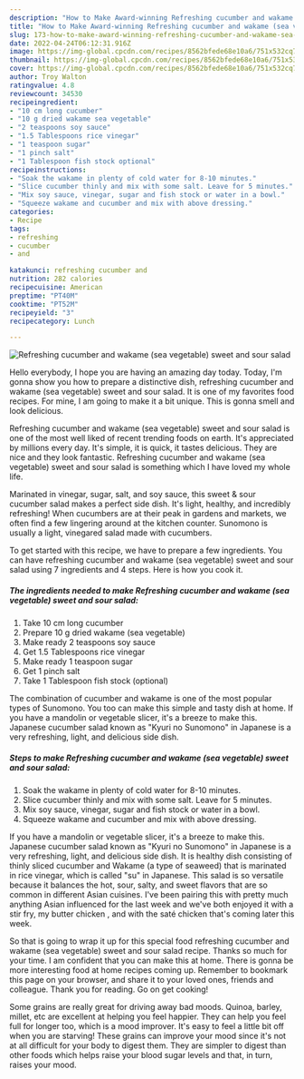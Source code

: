 ```yaml
---
description: "How to Make Award-winning Refreshing cucumber and wakame (sea vegetable) sweet and sour salad"
title: "How to Make Award-winning Refreshing cucumber and wakame (sea vegetable) sweet and sour salad"
slug: 173-how-to-make-award-winning-refreshing-cucumber-and-wakame-sea-vegetable-sweet-and-sour-salad
date: 2022-04-24T06:12:31.916Z
image: https://img-global.cpcdn.com/recipes/8562bfede68e10a6/751x532cq70/refreshing-cucumber-and-wakame-sea-vegetable-sweet-and-sour-salad-recipe-main-photo.jpg
thumbnail: https://img-global.cpcdn.com/recipes/8562bfede68e10a6/751x532cq70/refreshing-cucumber-and-wakame-sea-vegetable-sweet-and-sour-salad-recipe-main-photo.jpg
cover: https://img-global.cpcdn.com/recipes/8562bfede68e10a6/751x532cq70/refreshing-cucumber-and-wakame-sea-vegetable-sweet-and-sour-salad-recipe-main-photo.jpg
author: Troy Walton
ratingvalue: 4.8
reviewcount: 34530
recipeingredient:
- "10 cm long cucumber"
- "10 g dried wakame sea vegetable"
- "2 teaspoons soy sauce"
- "1.5 Tablespoons rice vinegar"
- "1 teaspoon sugar"
- "1 pinch salt"
- "1 Tablespoon fish stock optional"
recipeinstructions:
- "Soak the wakame in plenty of cold water for 8-10 minutes."
- "Slice cucumber thinly and mix with some salt. Leave for 5 minutes."
- "Mix soy sauce, vinegar, sugar and fish stock or water in a bowl."
- "Squeeze wakame and cucumber and mix with above dressing."
categories:
- Recipe
tags:
- refreshing
- cucumber
- and

katakunci: refreshing cucumber and 
nutrition: 282 calories
recipecuisine: American
preptime: "PT40M"
cooktime: "PT52M"
recipeyield: "3"
recipecategory: Lunch

---
```



![Refreshing cucumber and wakame (sea vegetable) sweet and sour salad](https://img-global.cpcdn.com/recipes/8562bfede68e10a6/751x532cq70/refreshing-cucumber-and-wakame-sea-vegetable-sweet-and-sour-salad-recipe-main-photo.jpg)

Hello everybody, I hope you are having an amazing day today. Today, I'm gonna show you how to prepare a distinctive dish, refreshing cucumber and wakame (sea vegetable) sweet and sour salad. It is one of my favorites food recipes. For mine, I am going to make it a bit unique. This is gonna smell and look delicious.

Refreshing cucumber and wakame (sea vegetable) sweet and sour salad is one of the most well liked of recent trending foods on earth. It's appreciated by millions every day. It's simple, it is quick, it tastes delicious. They are nice and they look fantastic. Refreshing cucumber and wakame (sea vegetable) sweet and sour salad is something which I have loved my whole life.

Marinated in vinegar, sugar, salt, and soy sauce, this sweet &amp; sour cucumber salad makes a perfect side dish. It&#39;s light, healthy, and incredibly refreshing! When cucumbers are at their peak in gardens and markets, we often find a few lingering around at the kitchen counter. Sunomono is usually a light, vinegared salad made with cucumbers.


To get started with this recipe, we have to prepare a few ingredients. You can have refreshing cucumber and wakame (sea vegetable) sweet and sour salad using 7 ingredients and 4 steps. Here is how you cook it.

<!--inarticleads1-->

##### The ingredients needed to make Refreshing cucumber and wakame (sea vegetable) sweet and sour salad:

1. Take 10 cm long cucumber
1. Prepare 10 g dried wakame (sea vegetable)
1. Make ready 2 teaspoons soy sauce
1. Get 1.5 Tablespoons rice vinegar
1. Make ready 1 teaspoon sugar
1. Get 1 pinch salt
1. Take 1 Tablespoon fish stock (optional)


The combination of cucumber and wakame is one of the most popular types of Sunomono. You too can make this simple and tasty dish at home. If you have a mandolin or vegetable slicer, it&#39;s a breeze to make this. Japanese cucumber salad known as &#34;Kyuri no Sunomono&#34; in Japanese is a very refreshing, light, and delicious side dish. 

<!--inarticleads2-->

##### Steps to make Refreshing cucumber and wakame (sea vegetable) sweet and sour salad:

1. Soak the wakame in plenty of cold water for 8-10 minutes.
1. Slice cucumber thinly and mix with some salt. Leave for 5 minutes.
1. Mix soy sauce, vinegar, sugar and fish stock or water in a bowl.
1. Squeeze wakame and cucumber and mix with above dressing.


If you have a mandolin or vegetable slicer, it&#39;s a breeze to make this. Japanese cucumber salad known as &#34;Kyuri no Sunomono&#34; in Japanese is a very refreshing, light, and delicious side dish. It is healthy dish consisting of thinly sliced cucumber and Wakame (a type of seaweed) that is marinated in rice vinegar, which is called &#34;su&#34; in Japanese. This salad is so versatile because it balances the hot, sour, salty, and sweet flavors that are so common in different Asian cuisines. I&#39;ve been pairing this with pretty much anything Asian influenced for the last week and we&#39;ve both enjoyed it with a stir fry, my butter chicken , and with the saté chicken that&#39;s coming later this week. 

So that is going to wrap it up for this special food refreshing cucumber and wakame (sea vegetable) sweet and sour salad recipe. Thanks so much for your time. I am confident that you can make this at home. There is gonna be more interesting food at home recipes coming up. Remember to bookmark this page on your browser, and share it to your loved ones, friends and colleague. Thank you for reading. Go on get cooking!

Some grains are really great for driving away bad moods. Quinoa, barley, millet, etc are excellent at helping you feel happier. They can help you feel full for longer too, which is a mood improver. It's easy to feel a little bit off when you are starving! These grains can improve your mood since it's not at all difficult for your body to digest them. They are simpler to digest than other foods which helps raise your blood sugar levels and that, in turn, raises your mood.
